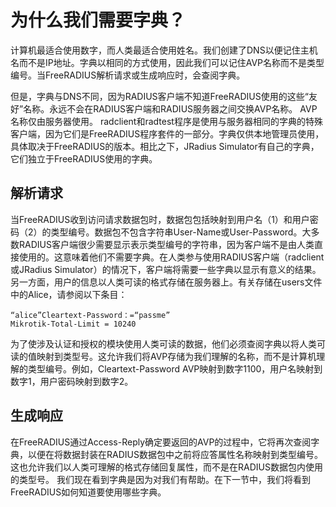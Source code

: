 # 为什么我们需要字典？
计算机最适合使用数字，而人类最适合使用姓名。我们创建了DNS以便记住主机名而不是IP地址。字典以相同的方式使用，因此我们可以记住AVP名称而不是类型编号。当FreeRADIUS解析请求或生成响应时，会查阅字典。

但是，字典与DNS不同，因为RADIUS客户端不知道FreeRADIUS使用的这些“友好”名称。永远不会在RADIUS客户端和RADIUS服务器之间交换AVP名称。 AVP名称仅由服务器使用。 radclient和radtest程序是使用与服务器相同的字典的特殊客户端，因为它们是FreeRADIUS程序套件的一部分。字典仅供本地管理员使用，具体取决于FreeRADIUS的版本。相比之下，JRadius Simulator有自己的字典，它们独立于FreeRADIUS使用的字典。

## 解析请求

当FreeRADIUS收到访问请求数据包时，数据包包括映射到用户名（1）和用户密码（2）的类型编号。数据包不包含字符串User-Name或User-Password。大多数RADIUS客户端很少需要显示表示类型编号的字符串，因为客户端不是由人类直接使用的。这意味着他们不需要字典。在人类参与使用RADIUS客户端（radclient或JRadius Simulator）的情况下，客户端将需要一些字典以显示有意义的结果。
另一方面，用户的信息以人类可读的格式存储在服务器上。有关存储在users文件中的Alice，请参阅以下条目：
```
“alice”Cleartext-Password：=“passme”
Mikrotik-Total-Limit = 10240
```
为了使涉及认证和授权的模块使用人类可读的数据，他们必须查阅字典以将人类可读的值映射到类型号。这允许我们将AVP存储为我们理解的名称，而不是计算机理解的类型编号。例如，Cleartext-Password AVP映射到数字1100，用户名映射到数字1，用户密码映射到数字2。

## 生成响应
在FreeRADIUS通过Access-Reply确定要返回的AVP的过程中，它将再次查阅字典，以便在将数据封装在RADIUS数据包中之前将应答属性名称映射到类型编号。这也允许我们以人类可理解的格式存储回复属性，而不是在RADIUS数据包内使用的类型号。
我们现在看到字典是因为对我们有帮助。在下一节中，我们将看到FreeRADIUS如何知道要使用哪些字典。
